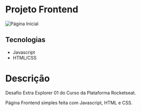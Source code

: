 # Projeto Frontend

![Página Inicial]()

## Tecnologias
- Javascript
- HTML/CSS

# Descrição

Desafio Extra Explorer 01 do Curso da Plataforma Rocketseat.

Página Frontend simples feita com Javascript, HTML e CSS.

